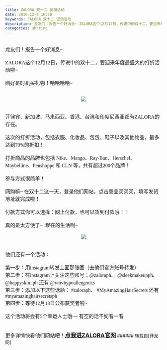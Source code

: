 ```yaml
---
title: ZALORA 双十二 促销活动
date: 2016-12-9 16:30
keywords: ZALORA 双十二 促销活动
description: 龙友们！报告一个好消息~ ZALORA这个12月12日，传说中的双十二，要迎来年度最盛大的打折活动啦~ 刚好是时机买礼物！哈哈哈哈~ 菲律宾、新加坡、马来西亚、香港、台湾和印度尼西亚都有ZALORA的存在。这次的打折活动，包括衣服、化妆品、包包、鞋子以及其他物品，最多达到70%的折扣！打折商品的品牌也包括 Nike、Mango、Ray-Ban、Herschel、Maybelline、Penshoppe 和 CLN 等，共有超过200个品牌！参与方式很简单！网购嘛~ 在双十二这一天，登录他们网站，点击商品买买买，填写发货地址就完成啦！付款方式你可以选择：网上付款，也可以货到付款哦！！真的是太方便了~  现在的生活啊~ 他们还有一个活动：第一步：用instagram转发上面那张图（去他们官方账号转发）第二步：在instagram上关注这些账号：@zaloraph、 @sleekmakeupph、 @happyskin_ph 还有 @vmvhypoallergenics 第三步：添加以下这些话题： #zaloraph、 #MyAmazingHairSecrets 还有 #myamazinghairsecretsph第四步：等待12月13日公布获奖者啦~这个活动将会有5个幸运人士哦~~ 有空的话不妨看一看更多详情快看他们网站吧！点我进ZALORA官网
categories: sharing
---
```

<td class="t_f" id="postmessage_440086">

<font face="微软雅黑"><font size="3"><br/>
龙友们！报告一个好消息~ <br/>
<br/>
ZALORA这个12月12日，传说中的双十二，要迎来年度最盛大的打折活动啦~ <br/>
<br/>
刚好是时机买礼物！哈哈哈哈~ <br/>
<br/>
<div align="center">

<img aid="449003" data-cf-modified-82739af144c6e6e89824bc16-="" file="data/attachment/forum/201612/09/161142q7preajrb7rjdmm9.jpg.thumb.jpg" id="aimg_449003" inpost="1" onclick="" onmouseover="" src="http://www.flw.ph/data/attachment/forum/201612/09/161142q7preajrb7rjdmm9.jpg" style="cursor:pointer" zoomfile="data/attachment/forum/201612/09/161142q7preajrb7rjdmm9.jpg"/>


</div><br/>
<br/>
菲律宾、新加坡、马来西亚、香港、台湾和印度尼西亚都有ZALORA的存在。<br/>
<br/>
这次的打折活动，包括衣服、化妆品、包包、鞋子以及其他物品，最多达到70%的折扣！<br/>
<br/>
打折商品的品牌也包括 Nike、Mango、Ray-Ban、Herschel、Maybelline、Penshoppe 和 CLN 等，共有超过200个品牌！<br/>
<br/>
参与方式很简单！<br/>
<br/>
网购嘛~ 在双十二这一天，登录他们网站，点击商品买买买，填写发货地址就完成啦！<br/>
<br/>
付款方式你可以选择：网上付款，也可以货到付款哦！！<br/>
<br/>
真的是太方便了~  现在的生活啊~ <br/>
<br/>
<div align="center">

<img aid="449002" data-cf-modified-82739af144c6e6e89824bc16-="" file="data/attachment/forum/201612/09/161140s5o5io690zol76l5.png.thumb.jpg" id="aimg_449002" inpost="1" onclick="" onmouseover="" src="http://www.flw.ph/data/attachment/forum/201612/09/161140s5o5io690zol76l5.png" style="cursor:pointer" zoomfile="data/attachment/forum/201612/09/161140s5o5io690zol76l5.png"/>


</div><br/>
<br/>
他们还有一个活动：<br/>
<br/>
第一步：用instagram转发上面那张图（去他们官方账号转发）<br/>
第二步：在instagram上关注这些账号：@zaloraph、 @sleekmakeupph、 @happyskin_ph 还有 @vmvhypoallergenics <br/>
第三步：添加以下这些话题： #zaloraph、 #MyAmazingHairSecrets 还有 #myamazinghairsecretsph<br/>
第四步：等待12月13日公布获奖者啦~<br/>
<br/>
这个活动将会有5个幸运人士哦~~ 有空的话不妨看一看<br/>
<br/>
<br/>
更多详情快看他们网站吧！</font></font><a href="https://www.zalora.com.ph/online-fever/?from=onsite-segment-skinny" target="_blank"><font size="4"><strong>点我进ZALORA官网</strong></font></a></td>
###### 转载自[菲龙网]